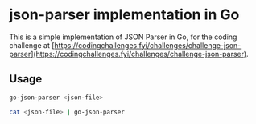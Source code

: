 # json-parser implementation in Go

This is a simple implementation of JSON Parser in Go, for the coding challenge at [https://codingchallenges.fyi/challenges/challenge-json-parser](https://codingchallenges.fyi/challenges/challenge-json-parser).

## Usage

```bash
go-json-parser <json-file>

cat <json-file> | go-json-parser
```